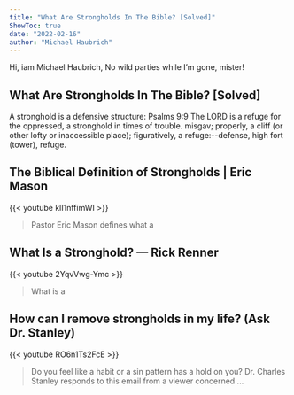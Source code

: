 ```yaml
---
title: "What Are Strongholds In The Bible? [Solved]"
ShowToc: true 
date: "2022-02-16"
author: "Michael Haubrich" 
---
```


Hi, iam Michael Haubrich, No wild parties while I’m gone, mister!
## What Are Strongholds In The Bible? [Solved]
A stronghold is a defensive structure: Psalms 9:9 The LORD is a refuge for the oppressed, a stronghold in times of trouble. misgav; properly, a cliff (or other lofty or inaccessible place); figuratively, a refuge:--defense, high fort (tower), refuge.

## The Biblical Definition of Strongholds | Eric Mason
{{< youtube klI1nffimWI >}}
>Pastor Eric Mason defines what a 

## What Is a Stronghold? — Rick Renner
{{< youtube 2YqvVwg-Ymc >}}
>What is a 

## How can I remove strongholds in my life? (Ask Dr. Stanley)
{{< youtube RO6n1Ts2FcE >}}
>Do you feel like a habit or a sin pattern has a hold on you? Dr. Charles Stanley responds to this email from a viewer concerned ...

